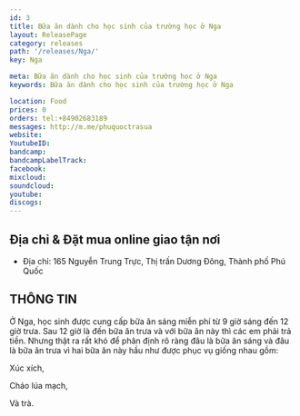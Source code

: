 ```yaml
---
id: 3
title: Bữa ăn dành cho học sinh của trường học ở Nga
layout: ReleasePage
category: releases
path: '/releases/Nga/'
key: Nga

meta: Bữa ăn dành cho học sinh của trường học ở Nga
keywords: Bữa ăn dành cho học sinh của trường học ở Nga

location: Food
prices: 0
orders: tel:+84902683189
messages: http://m.me/phuquoctrasua
website: 
YoutubeID: 
bandcamp: 
bandcampLabelTrack: 
facebook: 
mixcloud: 
soundcloud: 
youtube: 
discogs: 
---
```


## Địa chỉ & Đặt mua online giao tận nơi

- Địa chỉ:  165 Nguyễn Trung Trực, Thị trấn Dương Đông, Thành phố Phú Quốc


## THÔNG TIN

Ở Nga, học sinh được cung cấp bữa ăn sáng miễn phí từ 9 giờ sáng đến 12 giờ trưa. Sau 12 giờ là đến bữa ăn trưa và với bữa ăn này thì các em phải trả tiền. Nhưng thật ra rất khó để phân định rõ ràng đâu là bữa ăn sáng và đâu là bữa ăn trưa vì hai bữa ăn này hầu như được phục vụ giống nhau gồm: 

Xúc xích, 

Cháo lúa mạch, 

Và trà.

